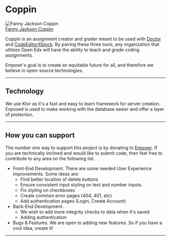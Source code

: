 # Coppin

![Fanny Jackson Coppin](https://upload.wikimedia.org/wikipedia/commons/c/cf/Fanny_jackson_coppin_headshot.jpg)  
[Fanny Jackson Coppin](https://www.coppin.edu/about/coppin-pride/fanny-jackson-coppin)

Coppin is an assignment creator and grader meant to be used with [Doctor](https://github.com/EmpowrOrg/Doctor)
and [CodeEditorXblock](https://github.com/EmpowrOrg/CodeEditorXblock). By pairing these three tools, any organization that utilizes
Open Edx will have the ability to teach and grade coding assignments.

Empowr's goal is to create an equitable future for all, and therefore we believe in open-source technologies.

___

## Technology

We use Ktor as it's a fast and easy to learn framework for server creation. Exposed is used to make working with the
database easier and offer a layer of protection. 
___

## How you can support

The number one way to support this project is by donating to [Empowr](https://empowrco.org). If you are technically
inclined and would like to submit code, then feel free to contribute to any area on the following list.

- Front-End Development. There are some needed User Experience improvements. Some ideas are:
  - Find better location of delete buttons
  - Ensure consistent input styling on text and number inputs.
  - Fix styling on checkboxes
  - Create common error pages (404, 401, etc)
  - Add authentication pages (Login, Create Account)
- Back-End Development.
  - We wish to add more integrity checks to data when it's saved
  - Adding authentication
- Bugs & Features. We are open to adding new features. So if you have a cool idea, create it!

___


